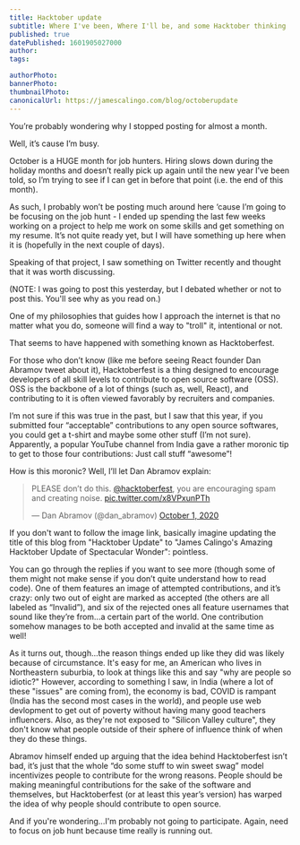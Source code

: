 ```yaml
---
title: Hacktober update
subtitle: Where I've been, Where I'll be, and some Hacktober thinking
published: true
datePublished: 1601905027000
author: 
tags:

authorPhoto: 
bannerPhoto:
thumbnailPhoto: 
canonicalUrl: https://jamescalingo.com/blog/octoberupdate
---
```


You’re probably wondering why I stopped posting for almost a month.

Well, it’s cause I’m busy. 

October is a HUGE month for job hunters. Hiring slows down during the holiday months and doesn’t really pick up again until the new year I’ve been told, so I’m trying to see if I can get in before that point (i.e. the end of this month).

As such, I probably won’t be posting much around here ‘cause I’m going to be focusing on the job hunt - I ended up spending the last few weeks working on a project to help me work on some skills and get something on my resume. It’s not quite ready yet, but I will have something up here when it is (hopefully in the next couple of days).

Speaking of that project, I saw something on Twitter recently and thought that it was worth discussing.

(NOTE: I was going to post this yesterday, but I debated whether or not to post this. You'll see why as you read on.)

One of my philosophies that guides how I approach the internet is that no matter what you do, someone will find a way to "troll" it, intentional or not.

That seems to have happened with something known as Hacktoberfest.

For those who don’t know (like me before seeing React founder Dan Abramov tweet about it), Hacktoberfest is a thing designed to encourage developers of all skill levels to contribute to open source software (OSS). OSS is the backbone of a lot of things (such as, well, React), and contributing to it is often viewed favorably by recruiters and companies.

I’m not sure if this was true in the past, but I saw that this year, if you submitted four “acceptable” contributions to any open source softwares, you could get a t-shirt and maybe some other stuff (I’m not sure). Apparently, a popular YouTube channel from India gave a rather moronic tip to get to those four contributions: Just call stuff “awesome”!

How is this moronic? Well, I’ll let Dan Abramov explain:

<blockquote class="twitter-tweet"><p lang="en" dir="ltr">PLEASE don’t do this. <a href="https://twitter.com/hacktoberfest?ref_src=twsrc%5Etfw">@hacktoberfest</a>, you are encouraging spam and creating noise. <a href="https://t.co/x8VPxunPTh">pic.twitter.com/x8VPxunPTh</a></p>&mdash; Dan Abramov (@dan_abramov) <a href="https://twitter.com/dan_abramov/status/1311692006775758853?ref_src=twsrc%5Etfw">October 1, 2020</a></blockquote> <script async src="https://platform.twitter.com/widgets.js" charset="utf-8"></script>

If you don't want to follow the image link, basically imagine updating the title of this blog from "Hacktober Update" to "James Calingo's Amazing Hacktober Update of Spectacular Wonder": pointless.

You can go through the replies if you want to see more (though some of them might not make sense if you don’t quite understand how to read code). One of them features an image of attempted contributions, and it’s crazy: only two out of eight are marked as accepted (the others are all labeled as “Invalid”), and six of the rejected ones all feature usernames that sound like they’re from...a certain part of the world. One contribution somehow manages to be both accepted and invalid at the same time as well!

As it turns out, though...the reason things ended up like they did was likely because of circumstance. It's easy for me, an American who lives in Northeastern suburbia, to look at things like this and say "why are people so idiotic?" However, according to something I saw, in India (where a lot of these "issues" are coming from), the economy is bad, COVID is rampant (India has the second most cases in the world), and people use web devlopment to get out of poverty without having many good teachers influencers. Also, as they're not exposed to "Silicon Valley culture", they don't know what people outside of their sphere of influence think of when they do these things. 

Abramov himself ended up arguing that the idea behind Hacktoberfest isn’t bad, it’s just that the whole “do some stuff to win sweet swag” model incentivizes people to contribute for the wrong reasons. People should be making meaningful contributions for the sake of the software and themselves, but Hacktoberfest (or at least this year’s version) has warped the idea of why people should contribute to open source.

And if you're wondering...I'm probably not going to participate. Again, need to focus on job hunt because time really is running out.